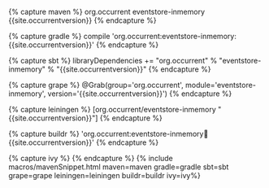 {% capture maven %}
<dependency>
    <groupId>org.occurrent</groupId>
    <artifactId>eventstore-inmemory</artifactId>
    <version>{{site.occurrentversion}}</version>
</dependency>
{% endcapture %}

{% capture gradle %}
compile 'org.occurrent:eventstore-inmemory:{{site.occurrentversion}}'
{% endcapture %}

{% capture sbt %}
libraryDependencies += "org.occurrent" % "eventstore-inmemory" % "{{site.occurrentversion}}"
{% endcapture %}

{% capture grape %}
@Grab(group='org.occurrent', module='eventstore-inmemory', version='{{site.occurrentversion}}') 
{% endcapture %}

{% capture leiningen %}
[org.occurrent/eventstore-inmemory "{{site.occurrentversion}}"]
{% endcapture %}

{% capture buildr %}
'org.occurrent:eventstore-inmemory:jar:{{site.occurrentversion}}'
{% endcapture %}

{% capture ivy %}
<dependency org="org.occurrent" name="eventstore-inmemory" rev="{{site.occurrentversion}}" />
{% endcapture %}
{% include macros/mavenSnippet.html maven=maven gradle=gradle sbt=sbt grape=grape leiningen=leiningen buildr=buildr ivy=ivy%}